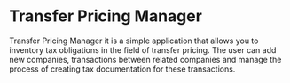 # Transfer Pricing Manager

Transfer Pricing Manager it is a simple application that allows you to inventory tax obligations in the field of transfer pricing. 
The user can add new companies, transactions between related companies and manage the process of creating tax documentation for these transactions.
